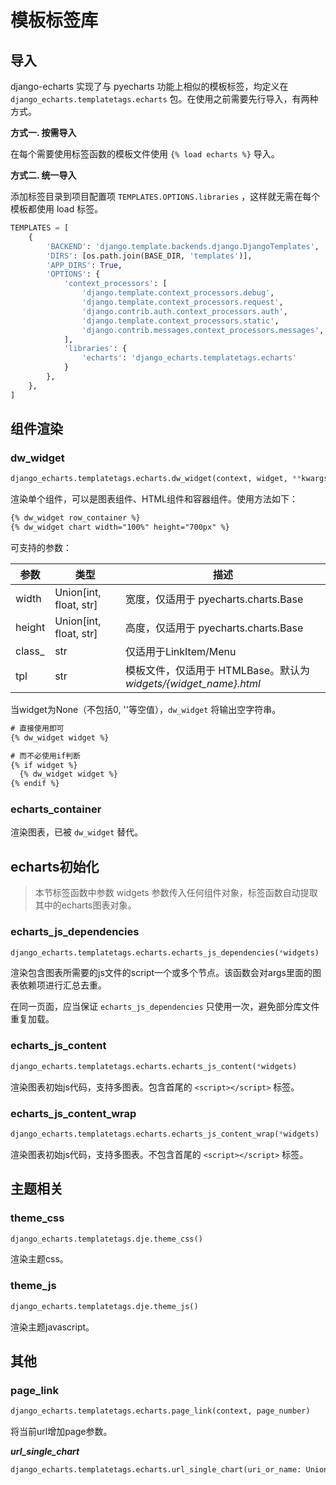 # 模板标签库

## 导入

django-echarts 实现了与 pyecharts 功能上相似的模板标签，均定义在 `django_echarts.templatetags.echarts` 包。在使用之前需要先行导入，有两种方式。

**方式一. 按需导入**

在每个需要使用标签函数的模板文件使用 `{% load echarts %}` 导入。

**方式二. 统一导入**

添加标签目录到项目配置项 `TEMPLATES.OPTIONS.libraries` ，这样就无需在每个模板都使用 load 标签。

```python
TEMPLATES = [
    {
        'BACKEND': 'django.template.backends.django.DjangoTemplates',
        'DIRS': [os.path.join(BASE_DIR, 'templates')],
        'APP_DIRS': True,
        'OPTIONS': {
            'context_processors': [
                'django.template.context_processors.debug',
                'django.template.context_processors.request',
                'django.contrib.auth.context_processors.auth',
                'django.template.context_processors.static',
                'django.contrib.messages.context_processors.messages',
            ],
            'libraries': {
                'echarts': 'django_echarts.templatetags.echarts'
            }
        },
    },
]
```

## 组件渲染

### dw_widget

```python
django_echarts.templatetags.echarts.dw_widget(context, widget, **kwargs)
```

渲染单个组件，可以是图表组件、HTML组件和容器组件。使用方法如下：

```html
{% dw_widget row_container %}
{% dw_widget chart width="100%" height="700px" %}
```

可支持的参数：

| 参数   | 类型                   | 描述                                                         |
| ------ | ---------------------- | ------------------------------------------------------------ |
| width  | Union[int, float, str] | 宽度，仅适用于 pyecharts.charts.Base                         |
| height | Union[int, float, str] | 高度，仅适用于 pyecharts.charts.Base                         |
| class_ | str                    | 仅适用于LinkItem/Menu                                        |
| tpl    | str                    | 模板文件，仅适用于 HTMLBase。默认为 *widgets/{widget_name}.html* |

当widget为None（不包括0, ''等空值），`dw_widget` 将输出空字符串。

```html
# 直接使用即可
{% dw_widget widget %}

# 而不必使用if判断
{% if widget %}
  {% dw_widget widget %}
{% endif %}
```

### echarts_container

渲染图表，已被 `dw_widget` 替代。

## echarts初始化

> 本节标签函数中参数 widgets 参数传入任何组件对象，标签函数自动提取其中的echarts图表对象。

### echarts_js_dependencies

```python
django_echarts.templatetags.echarts.echarts_js_dependencies(*widgets)
```
渲染包含图表所需要的js文件的script一个或多个节点。该函数会对args里面的图表依赖项进行汇总去重。

在同一页面，应当保证 `echarts_js_dependencies` 只使用一次，避免部分库文件重复加载。

### echarts_js_content

```python
django_echarts.templatetags.echarts.echarts_js_content(*widgets)
```
渲染图表初始js代码，支持多图表。包含首尾的 `<script></script>` 标签。

### echarts_js_content_wrap

```python
django_echarts.templatetags.echarts.echarts_js_content_wrap(*widgets)
```

渲染图表初始js代码，支持多图表。不包含首尾的 `<script></script>` 标签。

## 主题相关

### theme_css

```python
django_echarts.templatetags.dje.theme_css()
```

渲染主题css。

### theme_js

```python
django_echarts.templatetags.dje.theme_js()
```

渲染主题javascript。

## 其他

### page_link

```python
django_echarts.templatetags.echarts.page_link(context, page_number)
```

将当前url增加page参数。

***url_single_chart***

```python
django_echarts.templatetags.echarts.url_single_chart(uri_or_name: Union[EntityURI, str], params_dic: dict = None)
```



